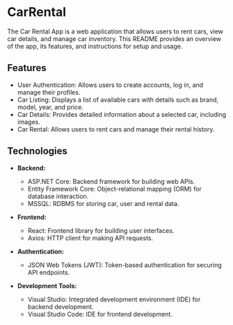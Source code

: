 # CarRental

The Car Rental App is a web application that allows users to rent cars, view car details, and manage car inventory. This README provides an overview of the app, its features, and instructions for setup and usage.

## Features
- User Authentication: Allows users to create accounts, log in, and manage their profiles.
- Car Listing: Displays a list of available cars with details such as brand, model, year, and price.
- Car Details: Provides detailed information about a selected car, including images.
- Car Rental: Allows users to rent cars and manage their rental history.


## Technologies 

- **Backend:**
  - ASP.NET Core: Backend framework for building web APIs.
  - Entity Framework Core: Object-relational mapping (ORM) for database interaction.
  - MSSQL: RDBMS for storing car, user and rental data.

- **Frontend:**
  - React: Frontend library for building user interfaces.
  - Axios: HTTP client for making API requests.

- **Authentication:**
  - JSON Web Tokens (JWT): Token-based authentication for securing API endpoints.

- **Development Tools:**
  - Visual Studio: Integrated development environment (IDE) for backend development.
  - Visual Studio Code: IDE for frontend development.
